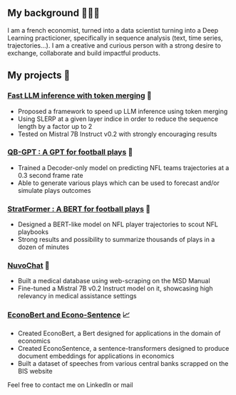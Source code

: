 ## My background 👨🏼‍💻
 I am a french economist, turned into a data scientist turning into a Deep Learning practicioner, specifically in sequence analysis (text, time series, trajectories...). I am a creative and curious person with a strong desire to exchange, collaborate and build impactful products.

## My projects 📒
### [Fast LLM inference with token merging](https://github.com/samchaineau/llm_slerp_generation) 🤙
- Proposed a framework to speed up LLM inference using token merging
- Using SLERP at a given layer indice in order to reduce the sequence length by a factor up to 2
- Tested on Mistral 7B Instruct v0.2 with strongly encouraging results

### [QB-GPT : A GPT for football plays](https://github.com/samchaineau/QB-GPT) 🏈
- Trained a Decoder-only model on predicting NFL teams trajectories at a 0.3 second frame rate
- Able to generate various plays which can be used to forecast and/or simulate plays outcomes

### [StratFormer : A BERT for football plays](https://github.com/samchaineau/StratFormer) 🏈
- Designed a BERT-like model on NFL player trajectories to scout NFL playbooks
- Strong results and possibility to summarize thousands of plays in a dozen of minutes

### [NuvoChat](https://huggingface.co/collections/nuvocare/nuvochat-65eeb989a735404e87ba733e) 🏥
- Built a medical database using web-scraping on the MSD Manual
- Fine-tuned a Mistral 7B v0.2 Instruct model on it, showcasing high relevancy in medical assistance settings

### [EconoBert and Econo-Sentence](https://huggingface.co/collections/samchain/nlp-for-economics-6620f064bfe7fdb2c5e12459) 📈
- Created EconoBert, a Bert designed for applications in the domain of economics
- Created EconoSentence, a sentence-transformers designed to produce document embeddings for applications in economics
- Built a dataset of speeches from various central banks scrapped on the BIS website

Feel free to contact me on LinkedIn or mail
